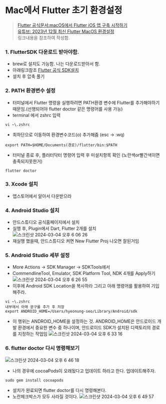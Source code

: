 # Mac에서 Flutter 초기 환경설정
>[Flutter 공식문서:macOS에서 Flutter iOS 앱 구축 시작하기](https://docs.flutter.dev/get-started/install/macos/mobile-ios?tab=download#install-the-flutter-sdk)  
[유튜브: 2023년 12월 최신 Flutter MacOS 환경설정](https://www.youtube.com/watch?v=DDCqlDrWsXU&t=1119s)  
링크내용을 참조하여 작성함.


### 1. FlutterSDK 다운로드 받아야함.
- brew로 설치도 가능함. 나는 다운로드받아서 함.
- 아래링크참조
[Flutter 공식 SDK설치](https://docs.flutter.dev/get-started/install/macos/mobile-ios?tab=download#install-the-flutter-sdk) 
- 설치 후 압축 풀기

### 2. PATH 환경변수 설정
- 터미널에서 Flutter 명령을 실행하려면 PATH환경 변수에 Flutter를 추가해야하기 때문임.(선행되어야 flutter doctor 같은 명령어를 사용 가능)
- terminal 에서 zshrc 입력
```
vi ~\.zshrc
```
- 최하단으로 이동하여 환경변수코드(o) 추가해줌 (esc -> :wq)
```
export PATH=$HOME/Documents(경로)/flutter/bin:$PATH
```
- 터미널 종료 후, 플러터닥터 명령어 입력 후 미설치항목 확인 (노란색or빨간색이면 충족되지못한거)
```
flutter doctor
```
### 3. Xcode 설치
- 앱스토어에서 알아서 다운받으라

### 4. Android Studio 설치
- 안드스튜디오 공식홈페이지에서 설치
- 실행 후, Plugin에서 Dart, Flutter 2개를 설치
![스크린샷 2024-03-04 오후 6 06 26](https://github.com/iOS-Woong/TIL/assets/96489602/abcb81f4-fdd2-413a-8562-5e4853d59de0)
- 재실행 했을때, 안드스튜디오 켜면 New Flutter Proj 나오면 잘된거임

### 5. Android Studio 세부 설정
- More Actions -> SDK Manager -> SDKTools에서
- CommendlineTool, Emulator, SDK Platform Tool, NDK 4개를 Apply하기
![스크린샷 2024-03-04 오후 6 26 55](https://github.com/iOS-Woong/TIL/assets/96489602/b44e9672-4676-4425-abb4-97d709fa1b39)
- 이후에 Android SDK Location을 복사하라 그리고 아래 명령어를 활용하여 기입해주라.
```
vi ~\.zshrc
내부에서 아래 문구를 추가 후 저장
export ANDROID_HOME=/Users/hyeonung-seo/Library/Android/sdk
```
- 이 행위는 ANDROID_HOME을 설정하는 것. ANDROID_HOME은 안드로이드 개발 환경에서 중요한 변수 중 하나이며, 안드로이드 SDK가 설치된 디렉토리의 경로를 지정하는 작업임
![스크린샷 2024-03-04 오후 6 33 16](https://github.com/iOS-Woong/TIL/assets/96489602/8f988896-2342-433d-95b7-9ef61c35b025)



### 6. flutter doctor 다시 명령해보기
![스크린샷 2024-03-04 오후 6 46 18](https://github.com/iOS-Woong/TIL/assets/96489602/b1b1ebce-ff51-4c8d-b3ed-813b7c085467)
- 나의 경우에 cocoaPods이 오래됬다고 업데이트 하라고 한다. 업데이트해주자.
```
sudo gem install cocoapods
```
- 설치가 완료되면 flutter doctor를 다시 명령해본다.
- 노란체크박스가 모두 사라질 것이다.
![스크린샷 2024-03-04 오후 6 49 57](https://github.com/iOS-Woong/TIL/assets/96489602/6f7f3af7-047f-4541-ba57-a64129739d70)
